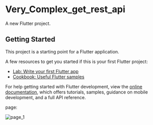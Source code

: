 # Very_Complex_get_rest_api

A new Flutter project.

## Getting Started

This project is a starting point for a Flutter application.

A few resources to get you started if this is your first Flutter project:

- [Lab: Write your first Flutter app](https://docs.flutter.dev/get-started/codelab)
- [Cookbook: Useful Flutter samples](https://docs.flutter.dev/cookbook)

For help getting started with Flutter development, view the
[online documentation](https://docs.flutter.dev/), which offers tutorials,
samples, guidance on mobile development, and a full API reference.


page:



![page_1](https://github.com/VITianLalit/very_complex_get_rest_api.github.io/assets/98540540/3dd589ce-7f67-43af-940d-e77f41a069ef)
